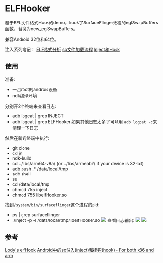 # ELFHooker
基于EFL文件格式Hook的demo，hook了SurfaceFlinger进程的eglSwapBuffers函数，替换为new_eglSwapBuffers。

兼容Android 32位和64位。

注入系列笔记：
[ELF格式分析](https://melonwxd.github.io/2017/11/19/inject-1-elf/)
[so文件加载流程](https://melonwxd.github.io/2017/11/28/inject-2-so/)
[Inject和Hook](https://melonwxd.github.io/2017/12/01/inject-3-hook/)

## 使用
准备:
- 一台root的android设备
- ndk编译环境

分别开2个终端来查看日志:
- adb logcat | grep INJECT
- adb logcat | grep ELFHooker
  如果其他日志太多了可以用 `adb logcat -c`来清理一下日志

然后在新的终端中执行:
- git clone 
- cd jni
- ndk-build
- cd ../libs/arm64-v8a/ (or ../libs/armeabi// if your device is 32-bit)
- adb push .* /data/local/tmp
- adb shell
- su
- cd /data/local/tmp
- chmod 755 inject
- chmod 755 libelfHooker.so 

找到`/system/bin/surfaceflinger`这个进程的pid:
- ps | grep surfaceflinger
- ./inject -p <pid> -l /data/local/tmp/libelfHooker.so
  ![](http://owu391pls.bkt.clouddn.com/cmdlog.png)
  查看日志输出:
  ![](http://owu391pls.bkt.clouddn.com/injectlog.png)
  ![](http://owu391pls.bkt.clouddn.com/hookerlog.png)





## 参考
[Lody's elfHook](https://github.com/asLody/ElfHook)
[ Android中的so注入(inject)和挂钩(hook) - For both x86 and arm](http://blog.csdn.net/jinzhuojun/article/details/9900105)